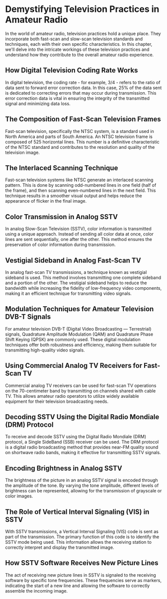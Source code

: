 # Demystifying Television Practices in Amateur Radio

In the world of amateur radio, television practices hold a unique place. They incorporate both fast-scan and slow-scan television standards and techniques, each with their own specific characteristics. In this chapter, we'll delve into the intricate workings of these television practices and understand how they contribute to the overall amateur radio experience.

## How Digital Television Coding Rate Works

In digital television, the coding rate - for example, 3/4 - refers to the ratio of data sent to forward error correction data. In this case, 25% of the data sent is dedicated to correcting errors that may occur during transmission. This error correction data is vital in ensuring the integrity of the transmitted signal and minimizing data loss.

## The Composition of Fast-Scan Television Frames

Fast-scan television, specifically the NTSC system, is a standard used in North America and parts of South America. An NTSC television frame is composed of 525 horizontal lines. This number is a definitive characteristic of the NTSC standard and contributes to the resolution and quality of the television image.

## The Interlaced Scanning Technique

Fast-scan television systems like NTSC generate an interlaced scanning pattern. This is done by scanning odd-numbered lines in one field (half of the frame), and then scanning even-numbered lines in the next field. This technique results in a smoother visual output and helps reduce the appearance of flicker in the final image.

## Color Transmission in Analog SSTV

In analog Slow-Scan Television (SSTV), color information is transmitted using a unique approach. Instead of sending all color data at once, color lines are sent sequentially, one after the other. This method ensures the preservation of color information during transmission.

## Vestigial Sideband in Analog Fast-Scan TV

In analog fast-scan TV transmissions, a technique known as vestigial sideband is used. This method involves transmitting one complete sideband and a portion of the other. The vestigial sideband helps to reduce the bandwidth while increasing the fidelity of low-frequency video components, making it an efficient technique for transmitting video signals.

## Modulation Techniques for Amateur Television DVB-T Signals

For amateur television DVB-T (Digital Video Broadcasting — Terrestrial) signals, Quadrature Amplitude Modulation (QAM) and Quadrature Phase Shift Keying (QPSK) are commonly used. These digital modulation techniques offer both robustness and efficiency, making them suitable for transmitting high-quality video signals.

## Using Commercial Analog TV Receivers for Fast-Scan TV

Commercial analog TV receivers can be used for fast-scan TV operations on the 70-centimeter band by transmitting on channels shared with cable TV. This allows amateur radio operators to utilize widely available equipment for their television broadcasting needs.

## Decoding SSTV Using the Digital Radio Mondiale (DRM) Protocol

To receive and decode SSTV using the Digital Radio Mondiale (DRM) protocol, a Single SideBand (SSB) receiver can be used. The DRM protocol is a digital radio broadcasting method that provides near-FM quality sound on shortwave radio bands, making it effective for transmitting SSTV signals.

## Encoding Brightness in Analog SSTV

The brightness of the picture in an analog SSTV signal is encoded through the amplitude of the tone. By varying the tone amplitude, different levels of brightness can be represented, allowing for the transmission of grayscale or color images.

## The Role of Vertical Interval Signaling (VIS) in SSTV

With SSTV transmissions, a Vertical Interval Signaling (VIS) code is sent as part of the transmission. The primary function of this code is to identify the SSTV mode being used. This information allows the receiving station to correctly interpret and display the transmitted image.

## How SSTV Software Receives New Picture Lines

The act of receiving new picture lines in SSTV is signaled to the receiving software by specific tone frequencies. These frequencies serve as markers, indicating the start of a new line and allowing the software to correctly assemble the incoming image.